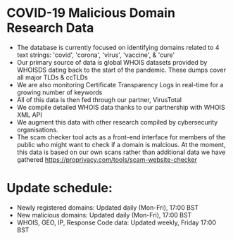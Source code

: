 # COVID-19 Malicious Domain Research Data

- The database is currently focused on identifying domains related to 4 text strings: 'covid', 'corona', 'virus', 'vaccine', & 'cure'
- Our primary source of data is global WHOIS datasets provided by WHOISDS dating back to the start of the pandemic. These dumps cover all major TLDs & ccTLDs
- We are also monitoring Certificate Transparency Logs in real-time for a growing number of keywords
- All of this data is then fed through our partner, VirusTotal 
- We compile detailed WHOIS data thanks to our partnership with WHOIS XML API
- We augment this data with other research compiled by cybersecurity organisations.
- The scam checker tool acts as a front-end interface for members of the public who might want to check if a domain is malcious. At the moment, this data is based on our own scans rather than additional data we have gathered
https://proprivacy.com/tools/scam-website-checker

# Update schedule:
- Newly registered domains: Updated daily (Mon-Fri), 17:00 BST
- New malicious domains: Updated daily (Mon-Fri), 17:00 BST
- WHOIS, GEO, IP, Response Code data: Updated weekly, Friday 17:00 BST
